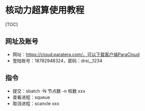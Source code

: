 # 核动力超算使用教程

[TOC]
## 网址及账号
* 网址：https://cloud.paratera.com/，可以下载客户端ParaCloud
* 登陆账号：18782948324，密码：drsi__1234

## 指令
* 提交：sbatch -N 节点数 -n 核数 xxx
* 查看进程：squeue
* 取消进程：scancle xxx